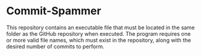 # Commit-Spammer
This repository contains an executable file that must be located in the same folder as the GitHub repository when executed. The program requires one or more valid file names, which must exist in the repository, along with the desired number of commits to perform.
